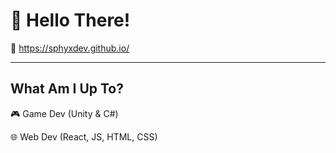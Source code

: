 # 👋 Hello There!

📌 https://sphyxdev.github.io/

---

## What Am I Up To?
🎮 Game Dev (Unity & C#)

🌐 Web Dev (React, JS, HTML, CSS)
